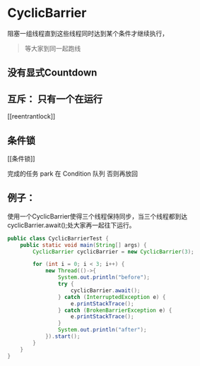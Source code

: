 # CyclicBarrier

阻塞一组线程直到这些线程同时达到某个条件才继续执行，

> 等大家到同一起跑线
## 没有显式Countdown
## 互斥： 只有一个在运行
[[reentrantlock]]
## 条件锁
[[条件锁]]

完成的任务 park 在 Condition 队列
否则再放回

## 例子：
使用一个CyclicBarrier使得三个线程保持同步，当三个线程都到达 cyclicBarrier.await();处大家再一起往下运行。

```java
public class CyclicBarrierTest {
    public static void main(String[] args) {
        CyclicBarrier cyclicBarrier = new CyclicBarrier(3);

        for (int i = 0; i < 3; i++) {
            new Thread(()->{
                System.out.println("before");
                try {
                    cyclicBarrier.await();
                } catch (InterruptedException e) {
                    e.printStackTrace();
                } catch (BrokenBarrierException e) {
                    e.printStackTrace();
                }
                System.out.println("after");
            }).start();
        }
    }
}    

```